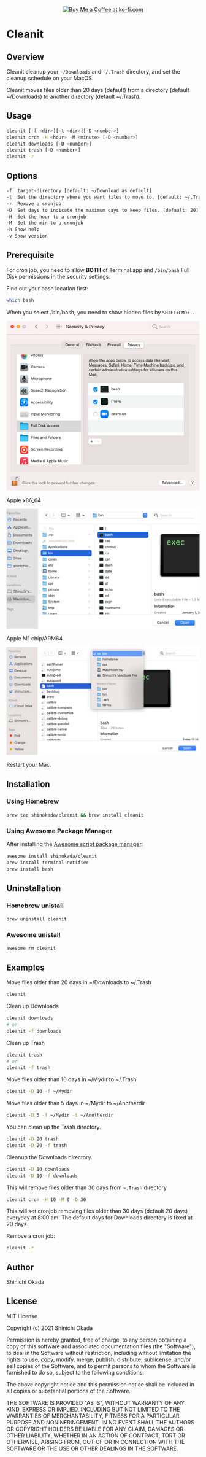<p align="center">
<a href='https://ko-fi.com/Z8Z2CHALG' target='_blank'><img height='42' style='border:0px;height:42px;' src='https://storage.ko-fi.com/cdn/kofi3.png?v=3' alt='Buy Me a Coffee at ko-fi.com' /></a>
</p>

# Cleanit

## Overview

Cleanit cleanup your `~/Downloads` and `~/.Trash` directory, and set the cleanup schedule on your MacOS.

Cleanit moves files older than 20 days (default) from a directory (default ~/Downloads) to another directory (default ~/.Trash).

## Usage

```sh
cleanit [-f <dir>][-t <dir>][-D <number>]
cleanit cron -H <hour> -M <minute> [-D <number>]
cleanit downloads [-D <number>]
cleanit trash [-D <number>]
cleanit -r
```

## Options

```sh
-f  target-directory [default: ~/Download as default]
-t  Set the directory where you want files to move to. [default: ~/.Trash]
-r  Remove a cronjob
-D  Set days to indicate the maximum days to keep files. [default: 20]
-H  Set the hour to a cronjob
-M  Set the min to a cronjob
-h Show help
-v Show version
```

## Prerequisite

For cron job, you need to allow **BOTH** of Terminal.app and `/bin/bash` Full Disk permissions in the security settings.

Find out your bash location first:

```sh
which bash
```

When you select /bin/bash, you need to show hidden files by `SHIFT+CMD+.`.

![security](https://raw.githubusercontent.com/shinokada/cleanit/main/images/bash-full-disk-access.png)

Apple x86_64

![bin/bash](https://raw.githubusercontent.com/shinokada/cleanit/main/images/bin-bash.png)

Apple M1 chip/ARM64

![bin/bash](https://raw.githubusercontent.com/shinokada/cleanit/main/images/homebrew-bash.png)

Restart your Mac.

## Installation

### Using Homebrew

```sh
brew tap shinokada/cleanit && brew install cleanit
```

### Using Awesome Package Manager

After installing the [Awesome script package manager](https://github.com/shinokada/awesome):

```sh
awesome install shinokada/cleanit
brew install terminal-notifier
brew install bash
```

## Uninstallation

### Homebrew unistall

```sh
brew uninstall cleanit
```

### Awesome unistall

```sh
awesome rm cleanit
```

## Examples

Move files older than 20 days in ~/Downloads to ~/.Trash

```sh
cleanit
```

Clean up Downloads

```sh
cleanit downloads
# or
cleanit -f downloads
```

Clean up Trash

```sh
cleanit trash
# or
cleanit -f trash
```

Move files older than 10 days in ~/Mydir to ~/.Trash

```sh
cleanit -D 10 -f ~/Mydir
```

Move files older than 5 days in ~/Mydir to ~/Anotherdir

```sh
cleanit -D 5 -f ~/Mydir -t ~/Anotherdir
```

You can clean up the Trash directory.

```sh
cleanit -D 20 trash
cleanit -D 20 -f trash
```

Cleanup the Downloads directory.

```sh
cleanit -D 10 downloads
cleanit -D 10 -f downloads
```

This will remove files older than 30 days from `~.Trash` directory

```sh
cleanit cron -H 10 -M 0 -D 30
```

This will set cronjob removing files older than 30 days (default 20 days) everyday at 8:00 am. The default days for Downloads directory is fixed at 20 days.

Remove a cron job:

```sh
cleanit -r
```

## Author

Shinichi Okada

## License

MIT License

Copyright (c) 2021 Shinichi Okada

Permission is hereby granted, free of charge, to any person obtaining a copy
of this software and associated documentation files (the "Software"), to deal
in the Software without restriction, including without limitation the rights
to use, copy, modify, merge, publish, distribute, sublicense, and/or sell
copies of the Software, and to permit persons to whom the Software is
furnished to do so, subject to the following conditions:

The above copyright notice and this permission notice shall be included in all
copies or substantial portions of the Software.

THE SOFTWARE IS PROVIDED "AS IS", WITHOUT WARRANTY OF ANY KIND, EXPRESS OR
IMPLIED, INCLUDING BUT NOT LIMITED TO THE WARRANTIES OF MERCHANTABILITY,
FITNESS FOR A PARTICULAR PURPOSE AND NONINFRINGEMENT. IN NO EVENT SHALL THE
AUTHORS OR COPYRIGHT HOLDERS BE LIABLE FOR ANY CLAIM, DAMAGES OR OTHER
LIABILITY, WHETHER IN AN ACTION OF CONTRACT, TORT OR OTHERWISE, ARISING FROM,
OUT OF OR IN CONNECTION WITH THE SOFTWARE OR THE USE OR OTHER DEALINGS IN THE
SOFTWARE.
